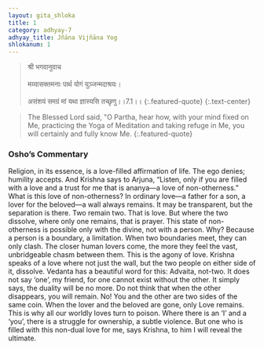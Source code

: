 ```yaml
---
layout: gita_shloka
title: 1
category: adhyay-7
adhyay_title: Jñāna Vijñāna Yog
shlokanum: 1
---
```


> श्री भगवानुवाच<br><br>मय्यासक्तमनाः पार्थ योगं युञ्जन्मदाश्रयः।<br><br>असंशयं समग्रं मां यथा ज्ञास्यसि तच्छृणु।।7.1।।
{:.featured-quote}
{:.text-center}

> The Blessed Lord said, "O Partha, hear how, with your mind fixed on Me, practicing the Yoga of Meditation and taking refuge in Me, you will certainly and fully know Me.
{:.featured-quote}

### Osho’s Commentary
Religion, in its essence, is a love-filled affirmation of life. The ego denies; humility accepts. And Krishna says to Arjuna, “Listen, only if you are filled with a love and a trust for me that is ananya—a love of non-otherness.”
What is this love of non-otherness?
In ordinary love—a father for a son, a lover for the beloved—a wall always remains. It may be transparent, but the separation is there. Two remain two. That is love. But where the two dissolve, where only one remains, that is prayer.
This state of non-otherness is possible only with the divine, not with a person. Why? Because a person is a boundary, a limitation. When two boundaries meet, they can only clash. The closer human lovers come, the more they feel the vast, unbridgeable chasm between them. This is the agony of love.
Krishna speaks of a love where not just the wall, but the two people on either side of it, dissolve. Vedanta has a beautiful word for this: Advaita, not-two. It does not say ‘one’, my friend, for one cannot exist without the other. It simply says, the duality will be no more. Do not think that when the other disappears, you will remain. No! You and the other are two sides of the same coin. When the lover and the beloved are gone, only Love remains.
This is why all our worldly loves turn to poison. Where there is an ‘I’ and a ‘you’, there is a struggle for ownership, a subtle violence. But one who is filled with this non-dual love for me, says Krishna, to him I will reveal the ultimate.
